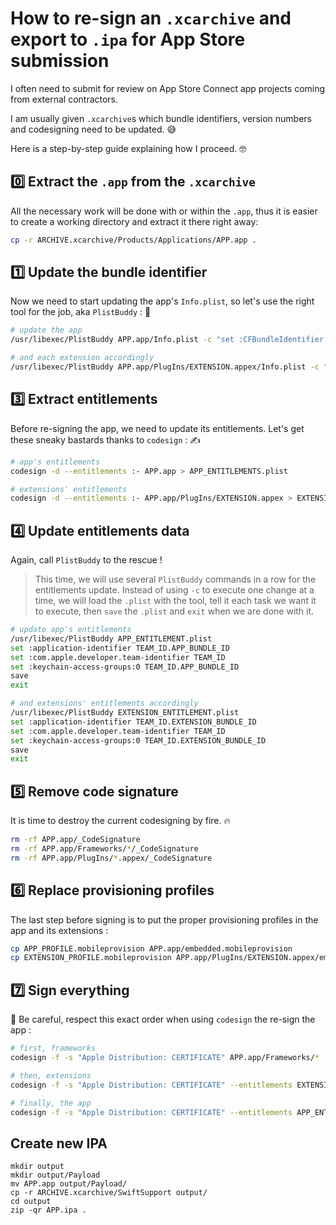 # How to re-sign an `.xcarchive` and export to `.ipa` for App Store submission

I often need to submit for review on App Store Connect app projects coming from external contractors.

I am usually given `.xcarchive`s which bundle identifiers, version numbers and codesigning need to be updated. 😅

Here is a step-by-step guide explaining how I proceed. 🤓

## 0️⃣ Extract the `.app` from the `.xcarchive`

All the necessary work will be done with or within the `.app`, thus it is easier to create a working directory and extract it there right away:

```sh
cp -r ARCHIVE.xcarchive/Products/Applications/APP.app .
```

## 1️⃣ Update the bundle identifier

Now we need to start updating the app's `Info.plist`, so let's use the right tool for the job, aka `PlistBuddy` : 🔧

```sh
# update the app
/usr/libexec/PlistBuddy APP.app/Info.plist -c "set :CFBundleIdentifier APP_BUNDLE_ID"

# and each extension accordingly
/usr/libexec/PlistBuddy APP.app/PlugIns/EXTENSION.appex/Info.plist -c "set :CFBundleIdentifier EXTENSION_BUNDLE_ID"
```

## 3️⃣ Extract entitlements

Before re-signing the app, we need to update its entitlements.
Let's get these sneaky bastards thanks to `codesign` : ✍️

```sh
# app's entitlements
codesign -d --entitlements :- APP.app > APP_ENTITLEMENTS.plist

# extensions' entitlements
codesign -d --entitlements :- APP.app/PlugIns/EXTENSION.appex > EXTENSION_ENTITLEMENTS.plist
```

## 4️⃣ Update entitlements data

Again, call `PlistBuddy` to the rescue !

> This time, we will use several `PlistBuddy` commands in a row for the entitlements update. Instead of using `-c` to execute one change at a time, we will load the `.plist` with the tool, tell it each task we want it to execute, then `save` the `.plist` and `exit` when we are done with it.

```sh
# update app's entitlements
/usr/libexec/PlistBuddy APP_ENTITLEMENT.plist
set :application-identifier TEAM_ID.APP_BUNDLE_ID
set :com.apple.developer.team-identifier TEAM_ID
set :keychain-access-groups:0 TEAM_ID.APP_BUNDLE_ID
save
exit

# and extensions' entitlements accordingly
/usr/libexec/PlistBuddy EXTENSION_ENTITLEMENT.plist
set :application-identifier TEAM_ID.EXTENSION_BUNDLE_ID
set :com.apple.developer.team-identifier TEAM_ID
set :keychain-access-groups:0 TEAM_ID.EXTENSION_BUNDLE_ID
save
exit
```

## 5️⃣ Remove code signature

It is time to destroy the current codesigning by fire. 🔥

```sh
rm -rf APP.app/_CodeSignature
rm -rf APP.app/Frameworks/*/_CodeSignature
rm -rf APP.app/PlugIns/*.appex/_CodeSignature
```

## 6️⃣ Replace provisioning profiles

The last step before signing is to put the proper provisioning profiles in the app and its extensions :

```sh
cp APP_PROFILE.mobileprovision APP.app/embedded.mobileprovision
cp EXTENSION_PROFILE.mobileprovision APP.app/PlugIns/EXTENSION.appex/embedded.mobileprovision
```

## 7️⃣ Sign everything

🚨 Be careful, respect this exact order when using `codesign` the re-sign the app :

```sh
# first, frameworks
codesign -f -s "Apple Distribution: CERTIFICATE" APP.app/Frameworks/*

# then, extensions
codesign -f -s "Apple Distribution: CERTIFICATE" --entitlements EXTENSION_ENTITLEMENTS.plist APP.app/PlugIns/EXTENSION.appex

# finally, the app
codesign -f -s "Apple Distribution: CERTIFICATE" --entitlements APP_ENTITLEMENTS.plist APP.app
```

## Create new IPA
```
mkdir output
mkdir output/Payload
mv APP.app output/Payload/
cp -r ARCHIVE.xcarchive/SwiftSupport output/
cd output
zip -qr APP.ipa .
```
